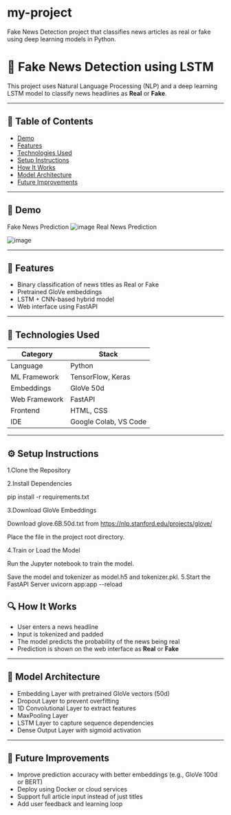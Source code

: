 # my-project
Fake News Detection project that classifies news articles as real or fake using deep learning models in Python.
# 📰 Fake News Detection using LSTM

This project uses Natural Language Processing (NLP) and a deep learning LSTM model to classify news headlines as **Real** or **Fake**.

---

## 📌 Table of Contents

- [Demo](#-demo)
- [Features](#-features)
- [Technologies Used](#-technologies-used)
- [Setup Instructions](#-setup-instructions)
- [How It Works](#-how-it-works)
- [Model Architecture](#-model-architecture)
- [Future Improvements](#-future-improvements)

---

## 🎥 Demo
Fake News Prediction
![image](https://github.com/user-attachments/assets/8c84c81a-3a11-45f9-83b9-aa777052cc9e)
Real News Prediction

![image](https://github.com/user-attachments/assets/22c986bf-8325-422e-a08e-cb96e536ccaa)



---

## 🚀 Features

- Binary classification of news titles as Real or Fake
- Pretrained GloVe embeddings
- LSTM + CNN-based hybrid model
- Web interface using FastAPI

---

## 🧠 Technologies Used

| Category       | Stack                     |
|----------------|---------------------------|
| Language       | Python                    |
| ML Framework   | TensorFlow, Keras         |
| Embeddings     | GloVe 50d                 |
| Web Framework  | FastAPI                   |
| Frontend       | HTML, CSS                 |
| IDE            | Google Colab, VS Code     |

---

## ⚙️ Setup Instructions
1.Clone the Repository

2.Install Dependencies

pip install -r requirements.txt

3.Download GloVe Embeddings

Download glove.6B.50d.txt from https://nlp.stanford.edu/projects/glove/

Place the file in the project root directory.

4.Train or Load the Model

Run the Jupyter notebook to train the model.

Save the model and tokenizer as model.h5 and tokenizer.pkl.
5.Start the FastAPI Server
uvicorn app:app --reload

## 🔍 How It Works

- User enters a news headline  
- Input is tokenized and padded  
- The model predicts the probability of the news being real  
- Prediction is shown on the web interface as **Real** or **Fake**

---

## 🧬 Model Architecture

- Embedding Layer with pretrained GloVe vectors (50d)  
- Dropout Layer to prevent overfitting  
- 1D Convolutional Layer to extract features  
- MaxPooling Layer  
- LSTM Layer to capture sequence dependencies  
- Dense Output Layer with sigmoid activation  

---

## 🔮 Future Improvements

- Improve prediction accuracy with better embeddings (e.g., GloVe 100d or BERT)  
- Deploy using Docker or cloud services  
- Support full article input instead of just titles  
- Add user feedback and learning loop  



